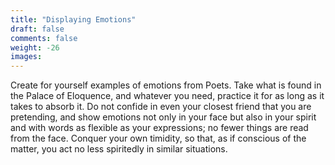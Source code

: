 ```yaml
---
title: "Displaying Emotions"
draft: false
comments: false
weight: -26
images:
---
```


Create for yourself examples of emotions from Poets. Take what is found in the Palace of Eloquence, and whatever you need, practice it for as long as it takes to absorb it. Do not confide in even your closest friend that you are pretending, and show emotions not only in your face but also in your spirit and with words as flexible as your expressions; no fewer things are read from the face. Conquer your own timidity, so that, as if conscious of the matter, you act no less spiritedly in similar situations.